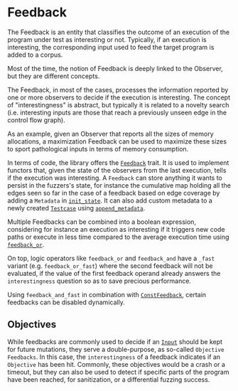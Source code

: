 # Feedback

The Feedback is an entity that classifies the outcome of an execution of the program under test as interesting or not.
Typically, if an execution is interesting, the corresponding input used to feed the target program is added to a corpus.

Most of the time, the notion of Feedback is deeply linked to the Observer, but they are different concepts.

The Feedback, in most of the cases, processes the information reported by one or more observers to decide if the execution is interesting.
The concept of "interestingness" is abstract, but typically it is related to a novelty search (i.e. interesting inputs are those that reach a previously unseen edge in the control flow graph).

As an example, given an Observer that reports all the sizes of memory allocations, a maximization Feedback can be used to maximize these sizes to sport pathological inputs in terms of memory consumption.

In terms of code, the library offers the [`Feedback`](https://docs.rs/libafl/0/libafl/feedbacks/trait.Feedback.html) trait.
It is used to implement functors that, given the state of the observers from the last execution, tells if the execution was interesting. A `Feedback` can store anything it wants to persist in the fuzzers's state, for instance the cumulative map holding all the edges seen so far in the case of a feedback based on edge coverage by adding a `Metadata` in [`init_state`](https://docs.rs/libafl/0/libafl/feedbacks/trait.Feedback.html#method.init_state).
It can also add custom metadata to a newly created [`Testcase`](https://docs.rs/libafl/0/libafl/corpus/testcase/struct.Testcase.html) using [`append_metadata`](https://docs.rs/libafl/0.10.1/libafl/feedbacks/trait.Feedback.html#method.append_metadata).

Multiple Feedbacks can be combined into a boolean expression, considering for instance an execution as interesting if it triggers new code paths or execute in less time compared to the average execution time using [`feedback_or`](https://docs.rs/libafl/*/libafl/macro.feedback_or.html).

On top, logic operators like `feedback_or` and `feedback_and` have a `_fast` variant (e.g. `feedback_or_fast`) where the second feedback will not be evaluated, if the value of the first feedback operand already answers the `interestingness` question so as to save precious performance.

Using `feedback_and_fast` in combination with [`ConstFeedback`](https://docs.rs/libafl/*/libafl/feedbacks/enum.ConstFeedback.html#method.new), certain feedbacks can be disabled dynamically.

## Objectives

While feedbacks are commonly used to decide if an [`Input`](https://docs.rs/libafl/*/libafl/inputs/trait.Input.html) should be kept for future mutations, they serve a double-purpose, as so-called `Objective Feedbacks`.
In this case, the `interestingness` of a feedback indicates if an `Objective` has been hit.
Commonly, these objectives would be a crash or a timeout, but they can also be used to detect if specific parts of the program have been reached, for sanitization, or a differential fuzzing success.
